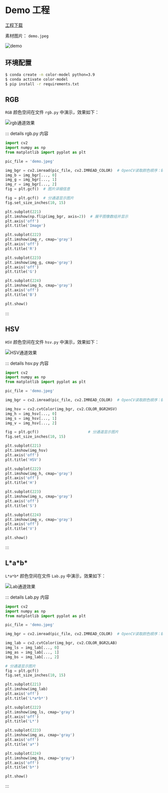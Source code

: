 # Demo 工程

[工程下载](https://megrez-file.virtualbing.cn/%E9%9F%B3%E8%A7%86%E9%A2%91/%E5%9B%BE%E7%89%87%E5%9F%BA%E7%A1%80/%E9%A2%9C%E8%89%B2%E6%A8%A1%E5%9E%8B/Demo%E5%B7%A5%E7%A8%8B/project.zip)

素材图片： `demo.jpeg`

![demo](assets/images/demo.jpeg)

## 环境配置

```bash
$ conda create -n color-model python=3.9
$ conda activate color-model
$ pip install -r requirements.txt
```

## RGB

`RGB` 颜色空间在文件 `rgb.py` 中演示，效果如下：

![rgb通道效果](assets/images/rgb通道效果.png)

::: details rgb.py 内容

```python
import cv2
import numpy as np
from matplotlib import pyplot as plt

pic_file = 'demo.jpeg'

img_bgr = cv2.imread(pic_file, cv2.IMREAD_COLOR)  # OpenCV读取颜色顺序：BGR
img_b = img_bgr[..., 0]
img_g = img_bgr[..., 1]
img_r = img_bgr[..., 2]
fig = plt.gcf()  # 图片详细信息

fig = plt.gcf()  # 分通道显示图片
fig.set_size_inches(10, 15)

plt.subplot(221)
plt.imshow(np.flip(img_bgr, axis=2))  # 展平图像数组并显示
plt.axis('off')
plt.title('Image')

plt.subplot(222)
plt.imshow(img_r, cmap='gray')
plt.axis('off')
plt.title('R')

plt.subplot(223)
plt.imshow(img_g, cmap='gray')
plt.axis('off')
plt.title('G')

plt.subplot(224)
plt.imshow(img_b, cmap='gray')
plt.axis('off')
plt.title('B')

plt.show()
```

:::

## HSV

`HSV` 颜色空间在文件 `hsv.py` 中演示，效果如下：

![HSV通道效果](assets/images/HSV通道效果.png)

::: details hsv.py 内容

```python
import cv2
import numpy as np
from matplotlib import pyplot as plt

pic_file = 'demo.jpeg'

img_bgr = cv2.imread(pic_file, cv2.IMREAD_COLOR)  # OpenCV读取颜色顺序：BGR

img_hsv = cv2.cvtColor(img_bgr, cv2.COLOR_BGR2HSV)
img_h = img_hsv[..., 0]
img_s = img_hsv[..., 1]
img_v = img_hsv[..., 2]

fig = plt.gcf()                      # 分通道显示图片
fig.set_size_inches(10, 15)

plt.subplot(221)
plt.imshow(img_hsv)
plt.axis('off')
plt.title('HSV')

plt.subplot(222)
plt.imshow(img_h, cmap='gray')
plt.axis('off')
plt.title('H')

plt.subplot(223)
plt.imshow(img_s, cmap='gray')
plt.axis('off')
plt.title('S')

plt.subplot(224)
plt.imshow(img_v, cmap='gray')
plt.axis('off')
plt.title('V')

plt.show()
```

:::

## L\*a\*b\*

`L*a*b*` 颜色空间在文件 `Lab.py` 中演示，效果如下：

![Lab通道效果](assets/images/Lab通道效果.png)

::: details Lab.py 内容

```python
import cv2
import numpy as np
from matplotlib import pyplot as plt

pic_file = 'demo.jpeg'

img_bgr = cv2.imread(pic_file, cv2.IMREAD_COLOR)  # OpenCV读取颜色顺序：BGR

img_lab = cv2.cvtColor(img_bgr, cv2.COLOR_BGR2LAB)
img_ls = img_lab[..., 0]
img_as = img_lab[..., 1]
img_bs = img_lab[..., 2]

# 分通道显示图片
fig = plt.gcf()
fig.set_size_inches(10, 15)

plt.subplot(221)
plt.imshow(img_lab)
plt.axis('off')
plt.title('L*a*b*')

plt.subplot(222)
plt.imshow(img_ls, cmap='gray')
plt.axis('off')
plt.title('L*')

plt.subplot(223)
plt.imshow(img_as, cmap='gray')
plt.axis('off')
plt.title('a*')

plt.subplot(224)
plt.imshow(img_bs, cmap='gray')
plt.axis('off')
plt.title('b*')

plt.show()
```

:::
